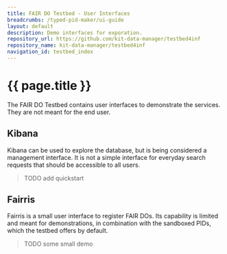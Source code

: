 ```yaml
---
title: FAIR DO Testbed - User Interfaces
breadcrumbs: /typed-pid-maker/ui-guide
layout: default
description: Demo interfaces for exporation.
repository_url: https://github.com/kit-data-manager/testbed4inf
repository_name: kit-data-manager/testbed4inf
navigation_id: testbed_index
---
```


# {{ page.title }}

The FAIR DO Testbed contains user interfaces to demonstrate the services. They are not meant for the end user.

## Kibana

Kibana can be used to explore the database, but is being considered a management interface. It is not a simple interface for everyday search requests that should be accessible to all users.

> TODO add quickstart

## Fairris

Fairris is a small user interface to register FAIR DOs. Its capability is limited and meant for demonstrations, in combination with the sandboxed PIDs, which the testbed offers by default.

> TODO some small demo